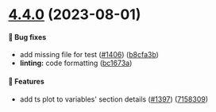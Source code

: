 # [4.4.0](https://github.com/ydataai/ydata-profiling/compare/v4.3.2...v4.4.0) (2023-08-01)


#### 🐛 Bug fixes

* add missing file for test ([#1406](https://github.com/ydataai/ydata-profiling/issues/1406)) ([b8cfa3b](https://github.com/ydataai/ydata-profiling/commit/b8cfa3b7bd402bb8f09e47557bbd02017720fc83))
* **linting:** code formatting ([bc1673a](https://github.com/ydataai/ydata-profiling/commit/bc1673a7e3018694721c0cc5c11e7a272350ba18))


#### 🎉 Features

* add ts plot to variables' section details ([#1397](https://github.com/ydataai/ydata-profiling/issues/1397)) ([7158309](https://github.com/ydataai/ydata-profiling/commit/71583092e09998f64908d6c752ca003557df5003))